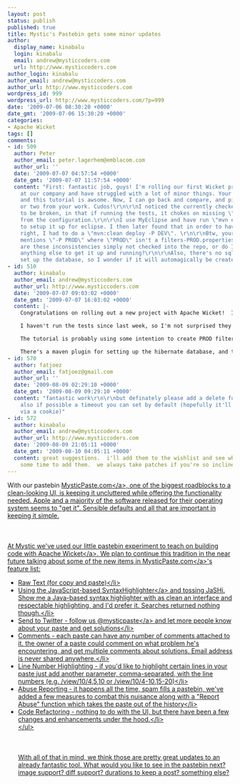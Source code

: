 ```yaml
---
layout: post
status: publish
published: true
title: Mystic's Pastebin gets some minor updates
author:
  display_name: kinabalu
  login: kinabalu
  email: andrew@mysticcoders.com
  url: http://www.mysticcoders.com
author_login: kinabalu
author_email: andrew@mysticcoders.com
author_url: http://www.mysticcoders.com
wordpress_id: 999
wordpress_url: http://www.mysticcoders.com/?p=999
date: '2009-07-06 08:30:20 +0000'
date_gmt: '2009-07-06 15:30:20 +0000'
categories:
- Apache Wicket
tags: []
comments:
- id: 509
  author: Peter
  author_email: peter.lagerhem@emblacom.com
  author_url: ''
  date: '2009-07-07 04:57:54 +0000'
  date_gmt: '2009-07-07 11:57:54 +0000'
  content: "First: fantastic job, guys! I'm rolling our first Wicket project internally
    at our company and have struggled with a lot of minor things. Your work with MysticPaste
    and this tutorial is awsome. Now, I can go back and compare, and pick up a tip
    or two from your work. Cudos!\r\n\r\nI noticed the currently checked in code seem
    to be broken, in that if running the tests, it chokes on missing \"twitter.username\"
    from the configuration.\r\n\r\nI use MyEclipse and have run \"mvn eclipse:eclipse\"
    to setup it up for eclipse. I then later found that in order to have the config
    right, I had to do a \"mvn:clean deploy -P DEV\". \r\n\r\nBtw, your tutorial briefly
    mentions \"-P PROD\" where \"PROD\" isn't a filters-PROD.properties file.\r\n\r\nSo,
    are these inconsistencies simply not checked into the repo, or do I have to do
    anything else to get it up and running?\r\n\r\nAlso, there's no sql script to
    set up the database, so I wonder if it will automagically be created by hibernate?\r\n\r\nCheers,\r\n\r\n&#47;Peter"
- id: 510
  author: kinabalu
  author_email: andrew@mysticcoders.com
  author_url: http://www.mysticcoders.com
  date: '2009-07-07 09:03:02 +0000'
  date_gmt: '2009-07-07 16:03:02 +0000'
  content: |-
    Congratulations on rolling out a new project with Apache Wicket!  It's definitely a worthwhile endeavor and a whole lot of fun.  Glad the tutorials and the pastebin are providing some benefits to the process.

    I haven't run the tests since last week, so I'm not surprised they broke.  You can add an application-override.properties file with "twitter.username" and "twitter.password" entries to get it running.

    The tutorial is probably using some intention to create PROD filter, and we only push it from LOCAL to DEV.  You can safely ignore that, or add that filter as well.  Another possibility you can see from using the tool, is to just use Spring's PropertyPlaceholder's and let Spring do the replacing with a supplemental properties file.

    There's a maven plugin for setting up the hibernate database, and the configuration as written should auto-create the tables.
- id: 570
  author: fatjoez
  author_email: fatjoez@gmail.com
  author_url: ''
  date: '2009-08-09 02:29:10 +0000'
  date_gmt: '2009-08-09 09:29:10 +0000'
  content: "fantastic work\r\n\r\nbut definately please add a delete function &amp;
    also if possible a timeout you can set by default (hopefully it'll remember settings
    via a cookie)"
- id: 572
  author: kinabalu
  author_email: andrew@mysticcoders.com
  author_url: http://www.mysticcoders.com
  date: '2009-08-09 21:05:11 +0000'
  date_gmt: '2009-08-10 04:05:11 +0000'
  content: great suggestions.  i'll add them to the wishlist and see when we can get
    some time to add them.  we always take patches if you're so inclined :P
---
```

<p>With our pastebin <a href="http:&#47;&#47;mysticpaste.com">MysticPaste.com<&#47;a>, one of the biggest roadblocks to a clean-looking UI, is keeping it uncluttered while offering the functionality needed.  Apple and a majority of the software released for their operating system seems to "get it".  Sensible defaults and all that are important in keeping it simple.<br />
<br &#47;><br &#47;><br />
At Mystic we've used our little pastebin experiment to teach on building code with <a href="http:&#47;&#47;wicket.apache.org" target="_blank">Apache Wicket<&#47;a>.  We plan to continue this tradition in the near future talking about some of the new items in <a href="http:&#47;&#47;mysticpaste.com">MysticPaste.com<&#47;a>'s feature list:</p>
<ul>
<li>Raw Text (for copy and paste)<&#47;li>
<li>Using the JavaScript-based <a href="http:&#47;&#47;alexgorbatchev.com&#47;wiki&#47;" target="_blank">SyntaxHighlighter<&#47;a> and tossing JaSHi.  Show me a Java-based syntax highlighter with as clean an interface and respectable highlighting, and I'd prefer it.  Searches returned nothing though.<&#47;li>
<li>Send to Twitter - follow us <a href="http:&#47;&#47;www.twitter.com&#47;mysticpaste">@mysticpaste<&#47;a> and let more people know about your paste and get solutions<&#47;li>
<li>Comments - each paste can have any number of comments attached to it.  the owner of a paste could comment on what problem he's encountering, and get multiple comments about solutions.  Email address is never shared anywhere.<&#47;li>
<li>Line Number Highlighting - if you'd like to highlight certain lines in your paste just add another parameter, comma-separated, with the line numbers (e.g. &#47;view&#47;10&#47;4,5,10 or &#47;view&#47;10&#47;4-10,15-20)<&#47;li>
<li>Abuse Reporting - it happens all the time, spam fills a pastebin, we've added a few measures to combat this nuisance along with a "Report Abuse" function which takes the paste out of the history<&#47;li>
<li>Code Refactoring - nothing to do with the UI, but there have been a few changes and enhancements under the hood.<&#47;li><br />
<&#47;ul><br />
<br &#47;><br &#47;><br />
With all of that in mind, we think those are pretty great updates to an already fantastic tool.  What would you like to see in the pastebin next?  image support?  diff support?  durations to keep a post?  something else?</p>
